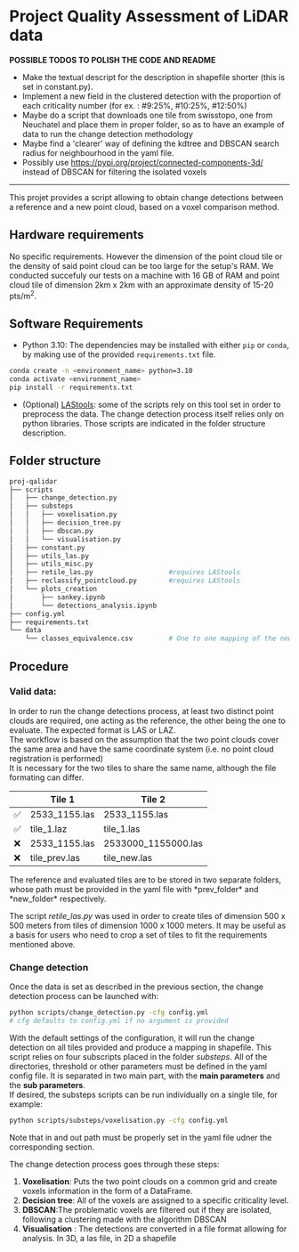 # Project Quality Assessment of LiDAR data

**POSSIBLE TODOS TO POLISH THE CODE AND README**
- Make the textual descript for the description in shapefile shorter (this is set in constant.py).
- Implement a new field in the clustered detection with the proportion of each criticality number (for ex. : #9:25%, #10:25%, #12:50%)
- Maybe do a script that downloads one tile from swisstopo, one from Neuchatel and place them in proper folder, so as to have an example of data to run the change detection methodology
- Maybe find a 'clearer' way of defining the kdtree and DBSCAN search radius for neighbourhood in the yaml file.
- Possibly use https://pypi.org/project/connected-components-3d/ instead of DBSCAN for filtering the isolated voxels

-------
This projet provides a script allowing to obtain change detections between a reference and a new point cloud, based on a voxel comparison method.

## Hardware requirements

No specific requirements. However the dimension of the point cloud tile or the density of said point cloud can be too large for the setup's RAM.
We conducted succefuly our tests on a machine with 16 GB of RAM and point cloud tile of dimension 2km x 2km with an approximate density of 15-20 pts/m<sup>2</sup>.


## Software Requirements

* Python 3.10: The dependencies may be installed with either `pip` or `conda`, by making use of the provided `requirements.txt` file. 
```bash
conda create -n <environment_name> python=3.10
conda activate <environment_name> 
pip install -r requirements.txt
```
* (Optional) [LAStools](https://lastools.github.io/): some of the scripts rely on this tool set in order to preprocess the data. The change detection process itself relies only on python libraries. Those scripts are indicated in the folder structure description.  


## Folder structure
```bash
proj-qalidar
├── scripts
│   ├── change_detection.py     
│   ├── substeps
│   │   ├── voxelisation.py
│   │   ├── decision_tree.py
│   │   ├── dbscan.py
│   │   └── visualisation.py
│   ├── constant.py
│   ├── utils_las.py
│   ├── utils_misc.py
│   ├── retile_las.py                   #requires LAStools
│   ├── reclassify_pointcloud.py        #requires LAStools
│   └── plots_creation
│       ├── sankey.ipynb
│       └── detections_analysis.ipynb
├── config.yml
├── requirements.txt 
└── data 
    └── classes_equivalence.csv         # One to one mapping of the new classes to the reference classes

```

## Procedure
### Valid data:
In order to run the change detections process, at least two distinct point clouds are required, one acting as the reference, the other being the one to evaluate. The expected format is LAS or LAZ.  <br>
The workflow is based on the assumption that the two point clouds cover the same area and have the same coordinate system (i.e. no point cloud registration is performed) <br>
It is necessary for the two tiles to share the same name, although the file formating can differ. <br>
<p align="center">


|   | Tile 1        | Tile 2              |
|---|---------------|---------------------|
| ✅ | 2533_1155.las | 2533_1155.las       |
| ✅ | tile_1.laz    | tile_1.las          |
| ❌ | 2533_1155.las | 2533000_1155000.las |
| ❌ | tile_prev.las | tile_new.las |
</p>
The reference and evaluated tiles are to be stored in two separate folders, whose path must be provided in the yaml file with *prev_folder* and *new_folder* respectively. 

The script *retile_las.py* was used in order to create tiles of dimension 500 x 500 meters from tiles of dimension 1000 x 1000 meters. It may be useful as a basis for users who need to crop a set of tiles to fit the requirements mentioned above.

### Change detection

Once the data is set as described in the previous section, the change detection process can be launched with:
```bash
python scripts/change_detection.py -cfg config.yml
# cfg defaults to config.yml if no argument is provided
```
With the default settings of the configuration, it will run the change detection on all tiles provided and produce a mapping in shapefile.
This script relies on four subscripts placed in the folder *substeps*. All of the directories, threshold or other parameters must be defined in the yaml config file. It is separated in two main part, with the **main parameters** and the **sub parameters**. <br>
If desired, the substeps scripts can be run individually on a single tile, for example:
```bash
python scripts/substeps/voxelisation.py -cfg config.yml
```
Note that in and out path must be properly set in the yaml file udner the corresponding section.

The change detection process goes through these steps:

1. **Voxelisation**: Puts the two point clouds on a common grid and create voxels information in the form of a DataFrame.
2. **Decision tree**: All of the voxels are assigned to a specific criticality level.
3. **DBSCAN**:The problematic voxels are filtered out if they are isolated, following a clustering made with the algorithm DBSCAN
4. **Visualisation** : The detections are converted in a file format allowing for analysis. In 3D, a las file, in 2D a shapefile



